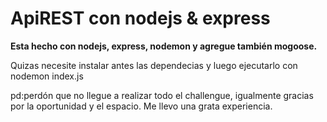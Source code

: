 <h1>ApiREST con nodejs & express</h1>

**Esta hecho con nodejs, express, nodemon y agregue también mogoose.**

Quizas necesite instalar antes las dependecias y luego ejecutarlo con nodemon index.js

pd:perdón que no llegue a realizar todo el challengue, igualmente gracias por la oportunidad y el espacio. Me llevo una grata experiencia. 
